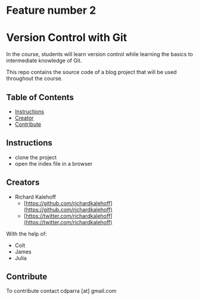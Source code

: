 # Feature number 2

# Version Control with Git

In the course, students will learn version control while learning the basics to intermediate knowledge of Git.

This repo contains the source code of a blog project that will be used throughout the course.

## Table of Contents

* [Instructions](#instructions)
* [Creator](#creators)
* [Contribute](#contribute)

## Instructions

* clone the project
* open the index file in a browser

## Creators
* Richard Kalehoff
    - [https://github.com/richardkalehoff](https://github.com/richardkalehoff)
    - [https://twitter.com/richardkalehoff](https://twitter.com/richardkalehoff)

With the help of:

* Colt
* James
* Julia


## Contribute
To contribute contact cdparra [at] gmail.com
